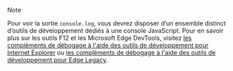 > [!NOTE]
> Pour voir la sortie `console.log`, vous devrez disposer d’un ensemble distinct d’outils de développement dédiés à une console JavaScript. Pour en savoir plus sur les outils F12 et les Microsoft Edge DevTools, visitez [les compléments de débogage à l'aide des outils de développement pour Internet Explorer](../testing/debug-add-ins-using-f12-tools-ie.md) ou [les compléments de débogage à l'aide des outils de développement pour Edge Legacy](../testing/debug-add-ins-using-devtools-edge-legacy.md).